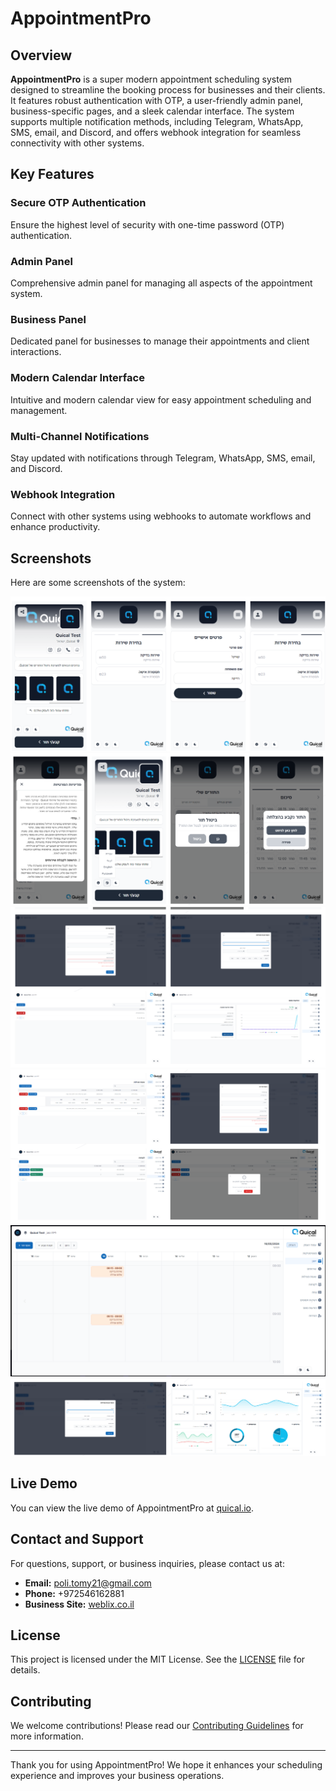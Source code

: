 # AppointmentPro

## Overview

**AppointmentPro** is a super modern appointment scheduling system designed to streamline the booking process for businesses and their clients. It features robust authentication with OTP, a user-friendly admin panel, business-specific pages, and a sleek calendar interface. The system supports multiple notification methods, including Telegram, WhatsApp, SMS, email, and Discord, and offers webhook integration for seamless connectivity with other systems.

## Key Features

### Secure OTP Authentication
Ensure the highest level of security with one-time password (OTP) authentication.

### Admin Panel
Comprehensive admin panel for managing all aspects of the appointment system.

### Business Panel
Dedicated panel for businesses to manage their appointments and client interactions.

### Modern Calendar Interface
Intuitive and modern calendar view for easy appointment scheduling and management.

### Multi-Channel Notifications
Stay updated with notifications through Telegram, WhatsApp, SMS, email, and Discord.

### Webhook Integration
Connect with other systems using webhooks to automate workflows and enhance productivity.

## Screenshots

Here are some screenshots of the system:

![Screenshot](images/Screenshot_3.png)
![Screenshot](images/Screenshot_4.png)
![Screenshot](images/Screenshot_5.png)
![Screenshot](images/Screenshot_6.png)
![Screenshot](images/Screenshot_7.png)
![Screenshot](images/Screenshot_8.png)

## Live Demo

You can view the live demo of AppointmentPro at [quical.io](https://quical.io).

## Contact and Support

For questions, support, or business inquiries, please contact us at:
- **Email:** [poli.tomy21@gmail.com](mailto:poli.tomy21@gmail.com)
- **Phone:** +972546162881
- **Business Site:** [weblix.co.il](https://weblix.co.il)

## License

This project is licensed under the MIT License. See the [LICENSE](LICENSE) file for details.

## Contributing

We welcome contributions! Please read our [Contributing Guidelines](CONTRIBUTING.md) for more information.

---

Thank you for using AppointmentPro! We hope it enhances your scheduling experience and improves your business operations.
